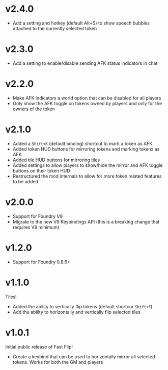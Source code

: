 # v2.4.0
* Add a setting and hotkey (default Alt+S) to show speech bubbles attached to the currently selected token

# v2.3.0
* Add a setting to enable/disable sending AFK status indicators in chat

# v2.2.0
* Make AFK indicators a world option that can be disabled for all players
* Only show the AFK toggle on tokens owned by players and only for the owners of the token

# v2.1.0
* Added a `Shift+K` (default binding) shortcut to mark a token as AFK
* Added token HUD buttons for mirroring tokens and marking tokens as AFK
* Added tile HUD buttons for mirroring tiles
* Added settings to allow players to show/hide the mirror and AFK toggle buttons on their token HUD
* Restructured the mod internals to allow for more token related features to be added

# v2.0.0
* Support for Foundry V9
* Migrate to the new V9 Keybindings API (this is a breaking change that requires V9 minimum)

# v1.2.0
* Support for Foundry 0.8.6+

# v1.1.0
Tiles!

* Added the ability to vertically flip tokens (default shortcur `Shift+F`)
* Add the ability to horizontally and vertically flip selected tiles

# v1.0.1
Initial public release of Fast Flip!

* Create a keybind that can be used to horizontally mirror all selected tokens. Works for both the GM and players
